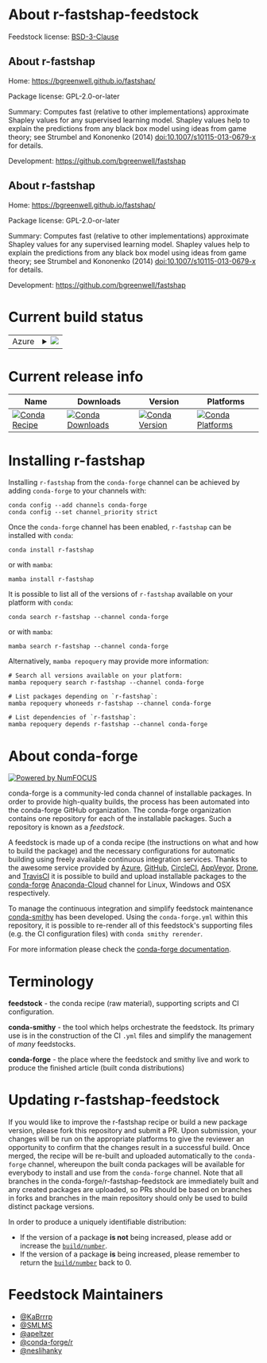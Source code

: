 About r-fastshap-feedstock
==========================

Feedstock license: [BSD-3-Clause](https://github.com/conda-forge/r-fastshap-feedstock/blob/main/LICENSE.txt)


About r-fastshap
----------------

Home: https://bgreenwell.github.io/fastshap/

Package license: GPL-2.0-or-later

Summary: Computes fast (relative to other implementations) approximate Shapley values for any supervised learning model. Shapley values help to explain the predictions from any black box model using ideas from game theory; see Strumbel and Kononenko (2014) <doi:10.1007/s10115-013-0679-x> for details.

Development: https://github.com/bgreenwell/fastshap

About r-fastshap
----------------

Home: https://bgreenwell.github.io/fastshap/

Package license: GPL-2.0-or-later

Summary: Computes fast (relative to other implementations) approximate Shapley values for any supervised learning model. Shapley values help to explain the predictions from any black box model using ideas from game theory; see Strumbel and Kononenko (2014) <doi:10.1007/s10115-013-0679-x> for details.

Development: https://github.com/bgreenwell/fastshap

Current build status
====================


<table>
    
  <tr>
    <td>Azure</td>
    <td>
      <details>
        <summary>
          <a href="https://dev.azure.com/conda-forge/feedstock-builds/_build/latest?definitionId=20546&branchName=main">
            <img src="https://dev.azure.com/conda-forge/feedstock-builds/_apis/build/status/r-fastshap-feedstock?branchName=main">
          </a>
        </summary>
        <table>
          <thead><tr><th>Variant</th><th>Status</th></tr></thead>
          <tbody><tr>
              <td>linux_64_r_base4.2</td>
              <td>
                <a href="https://dev.azure.com/conda-forge/feedstock-builds/_build/latest?definitionId=20546&branchName=main">
                  <img src="https://dev.azure.com/conda-forge/feedstock-builds/_apis/build/status/r-fastshap-feedstock?branchName=main&jobName=linux&configuration=linux%20linux_64_r_base4.2" alt="variant">
                </a>
              </td>
            </tr><tr>
              <td>linux_64_r_base4.3</td>
              <td>
                <a href="https://dev.azure.com/conda-forge/feedstock-builds/_build/latest?definitionId=20546&branchName=main">
                  <img src="https://dev.azure.com/conda-forge/feedstock-builds/_apis/build/status/r-fastshap-feedstock?branchName=main&jobName=linux&configuration=linux%20linux_64_r_base4.3" alt="variant">
                </a>
              </td>
            </tr><tr>
              <td>osx_64_r_base4.2</td>
              <td>
                <a href="https://dev.azure.com/conda-forge/feedstock-builds/_build/latest?definitionId=20546&branchName=main">
                  <img src="https://dev.azure.com/conda-forge/feedstock-builds/_apis/build/status/r-fastshap-feedstock?branchName=main&jobName=osx&configuration=osx%20osx_64_r_base4.2" alt="variant">
                </a>
              </td>
            </tr><tr>
              <td>osx_64_r_base4.3</td>
              <td>
                <a href="https://dev.azure.com/conda-forge/feedstock-builds/_build/latest?definitionId=20546&branchName=main">
                  <img src="https://dev.azure.com/conda-forge/feedstock-builds/_apis/build/status/r-fastshap-feedstock?branchName=main&jobName=osx&configuration=osx%20osx_64_r_base4.3" alt="variant">
                </a>
              </td>
            </tr><tr>
              <td>win_64</td>
              <td>
                <a href="https://dev.azure.com/conda-forge/feedstock-builds/_build/latest?definitionId=20546&branchName=main">
                  <img src="https://dev.azure.com/conda-forge/feedstock-builds/_apis/build/status/r-fastshap-feedstock?branchName=main&jobName=win&configuration=win%20win_64_" alt="variant">
                </a>
              </td>
            </tr>
          </tbody>
        </table>
      </details>
    </td>
  </tr>
</table>

Current release info
====================

| Name | Downloads | Version | Platforms |
| --- | --- | --- | --- |
| [![Conda Recipe](https://img.shields.io/badge/recipe-r--fastshap-green.svg)](https://anaconda.org/conda-forge/r-fastshap) | [![Conda Downloads](https://img.shields.io/conda/dn/conda-forge/r-fastshap.svg)](https://anaconda.org/conda-forge/r-fastshap) | [![Conda Version](https://img.shields.io/conda/vn/conda-forge/r-fastshap.svg)](https://anaconda.org/conda-forge/r-fastshap) | [![Conda Platforms](https://img.shields.io/conda/pn/conda-forge/r-fastshap.svg)](https://anaconda.org/conda-forge/r-fastshap) |

Installing r-fastshap
=====================

Installing `r-fastshap` from the `conda-forge` channel can be achieved by adding `conda-forge` to your channels with:

```
conda config --add channels conda-forge
conda config --set channel_priority strict
```

Once the `conda-forge` channel has been enabled, `r-fastshap` can be installed with `conda`:

```
conda install r-fastshap
```

or with `mamba`:

```
mamba install r-fastshap
```

It is possible to list all of the versions of `r-fastshap` available on your platform with `conda`:

```
conda search r-fastshap --channel conda-forge
```

or with `mamba`:

```
mamba search r-fastshap --channel conda-forge
```

Alternatively, `mamba repoquery` may provide more information:

```
# Search all versions available on your platform:
mamba repoquery search r-fastshap --channel conda-forge

# List packages depending on `r-fastshap`:
mamba repoquery whoneeds r-fastshap --channel conda-forge

# List dependencies of `r-fastshap`:
mamba repoquery depends r-fastshap --channel conda-forge
```


About conda-forge
=================

[![Powered by
NumFOCUS](https://img.shields.io/badge/powered%20by-NumFOCUS-orange.svg?style=flat&colorA=E1523D&colorB=007D8A)](https://numfocus.org)

conda-forge is a community-led conda channel of installable packages.
In order to provide high-quality builds, the process has been automated into the
conda-forge GitHub organization. The conda-forge organization contains one repository
for each of the installable packages. Such a repository is known as a *feedstock*.

A feedstock is made up of a conda recipe (the instructions on what and how to build
the package) and the necessary configurations for automatic building using freely
available continuous integration services. Thanks to the awesome service provided by
[Azure](https://azure.microsoft.com/en-us/services/devops/), [GitHub](https://github.com/),
[CircleCI](https://circleci.com/), [AppVeyor](https://www.appveyor.com/),
[Drone](https://cloud.drone.io/welcome), and [TravisCI](https://travis-ci.com/)
it is possible to build and upload installable packages to the
[conda-forge](https://anaconda.org/conda-forge) [Anaconda-Cloud](https://anaconda.org/)
channel for Linux, Windows and OSX respectively.

To manage the continuous integration and simplify feedstock maintenance
[conda-smithy](https://github.com/conda-forge/conda-smithy) has been developed.
Using the ``conda-forge.yml`` within this repository, it is possible to re-render all of
this feedstock's supporting files (e.g. the CI configuration files) with ``conda smithy rerender``.

For more information please check the [conda-forge documentation](https://conda-forge.org/docs/).

Terminology
===========

**feedstock** - the conda recipe (raw material), supporting scripts and CI configuration.

**conda-smithy** - the tool which helps orchestrate the feedstock.
                   Its primary use is in the construction of the CI ``.yml`` files
                   and simplify the management of *many* feedstocks.

**conda-forge** - the place where the feedstock and smithy live and work to
                  produce the finished article (built conda distributions)


Updating r-fastshap-feedstock
=============================

If you would like to improve the r-fastshap recipe or build a new
package version, please fork this repository and submit a PR. Upon submission,
your changes will be run on the appropriate platforms to give the reviewer an
opportunity to confirm that the changes result in a successful build. Once
merged, the recipe will be re-built and uploaded automatically to the
`conda-forge` channel, whereupon the built conda packages will be available for
everybody to install and use from the `conda-forge` channel.
Note that all branches in the conda-forge/r-fastshap-feedstock are
immediately built and any created packages are uploaded, so PRs should be based
on branches in forks and branches in the main repository should only be used to
build distinct package versions.

In order to produce a uniquely identifiable distribution:
 * If the version of a package **is not** being increased, please add or increase
   the [``build/number``](https://docs.conda.io/projects/conda-build/en/latest/resources/define-metadata.html#build-number-and-string).
 * If the version of a package **is** being increased, please remember to return
   the [``build/number``](https://docs.conda.io/projects/conda-build/en/latest/resources/define-metadata.html#build-number-and-string)
   back to 0.

Feedstock Maintainers
=====================

* [@KaBrrrp](https://github.com/KaBrrrp/)
* [@SMLMS](https://github.com/SMLMS/)
* [@apeltzer](https://github.com/apeltzer/)
* [@conda-forge/r](https://github.com/conda-forge/r/)
* [@neslihanky](https://github.com/neslihanky/)

